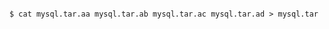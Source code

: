 <!-- usedin: [ _includes/_inlines/AddOns/common/database-backups/database-backups_manually-download.md] -->

```

$ cat mysql.tar.aa mysql.tar.ab mysql.tar.ac mysql.tar.ad > mysql.tar 

```
